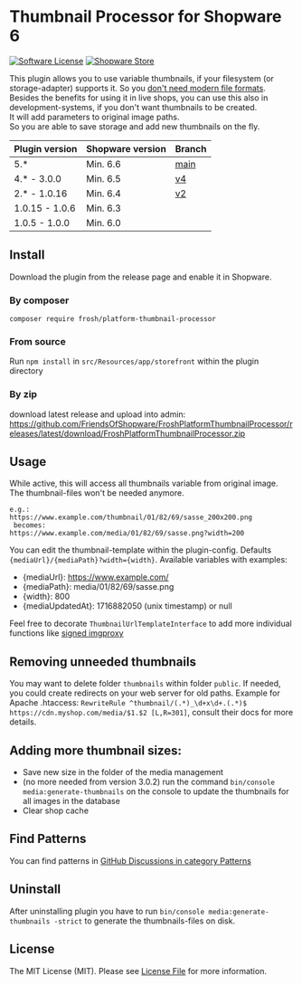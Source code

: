 # Thumbnail Processor for Shopware 6

[![Software License](https://img.shields.io/badge/license-MIT-brightgreen.svg?style=flat-square)](LICENSE.md) [![Shopware Store](https://img.shields.io/badge/shopware-store-blue.svg?style=flat-square)](https://store.shopware.com/en/frosh69611263569f/thumbnailprocessor-plugin.html)

This plugin allows you to use variable thumbnails, if your filesystem (or storage-adapter) supports it.
So you [don't need modern file formats](https://blog.tinect.de/posts/you-might-not-need-thumbnails-or-modern-image-format/).  
Besides the benefits for using it in live shops, you can use this also in development-systems, if you don't want thumbnails to be created.  
It will add parameters to original image paths.  
So you are able to save storage and add new thumbnails on the fly.

| Plugin version 	     | Shopware version  | Branch            |
|----------------------|-------------------|-------------------|
| 5.*                  | Min. 6.6          | [main](https://github.com/FriendsOfShopware/FroshPlatformThumbnailProcessor)                 |
| 4.* - 3.0.0          | Min. 6.5          | [v4](https://github.com/FriendsOfShopware/FroshPlatformThumbnailProcessor/tree/v4)                 |
| 2.* - 1.0.16       	 | Min. 6.4          | [v2](https://github.com/FriendsOfShopware/FroshPlatformThumbnailProcessor/tree/v2)                 |
| 1.0.15 - 1.0.6     	 | Min. 6.3          |                   |
| 1.0.5 - 1.0.0     	  | Min. 6.0          |                   |


## Install

Download the plugin from the release page and enable it in Shopware.

### By composer

`composer require frosh/platform-thumbnail-processor`

### From source

Run `npm install` in `src/Resources/app/storefront` within the plugin directory

### By zip

download latest release and upload into admin:
https://github.com/FriendsOfShopware/FroshPlatformThumbnailProcessor/releases/latest/download/FroshPlatformThumbnailProcessor.zip

## Usage
While active, this will access all thumbnails variable from original image. The thumbnail-files won't be needed anymore.

````
e.g.:
https://www.example.com/thumbnail/01/82/69/sasse_200x200.png
 becomes:
https://www.example.com/media/01/82/69/sasse.png?width=200
````
You can edit the thumbnail-template within the plugin-config. Defaults `{mediaUrl}/{mediaPath}?width={width}`.
Available variables with examples:
* {mediaUrl}: https://www.example.com/
* {mediaPath}: media/01/82/69/sasse.png
* {width}: 800
* {mediaUpdatedAt}: 1716882050 (unix timestamp) or null

Feel free to decorate `ThumbnailUrlTemplateInterface` to add more individual functions like [signed imgproxy](https://github.com/FriendsOfShopware/FroshPlatformThumbnailProcessorImgProxy)

## Removing unneeded thumbnails
You may want to delete folder `thumbnails` within folder `public`.
If needed, you could create redirects on your web server for old paths.
Example for Apache .htaccess: `RewriteRule ^thumbnail/(.*)_\d+x\d+.(.*)$ https://cdn.myshop.com/media/$1.$2 [L,R=301]`, consult their docs for more details.

## Adding more thumbnail sizes:
- Save new size in the folder of the media management
- (no more needed from version 3.0.2) run the command `bin/console media:generate-thumbnails` on the console to update the thumbnails for all images in the database
- Clear shop cache

## Find Patterns

You can find patterns in [GitHub Discussions in category Patterns](https://github.com/FriendsOfShopware/FroshPlatformThumbnailProcessor/discussions/categories/patterns)

## Uninstall

After uninstalling plugin you have to run `bin/console media:generate-thumbnails -strict` to generate the thumbnails-files on disk.

## License

The MIT License (MIT). Please see [License File](LICENSE) for more information.
